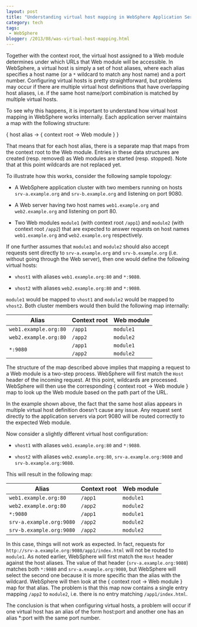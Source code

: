 ```yaml
---
layout: post
title: "Understanding virtual host mapping in WebSphere Application Server"
category: tech
tags:
 - WebSphere
blogger: /2013/08/was-virtual-host-mapping.html
---
```


Together with the context root, the virtual host assigned to a Web module determines under which URLs that Web module
will be accessible. In WebSphere, a virtual host is simply a set of host aliases, where each alias specifies a host name
(or a `*` wildcard to match any host name) and a port number. Configuring virtual hosts is pretty straightforward, but
problems may occur if there are multiple virtual host definitions that have overlapping host aliases, i.e. if the same
host name/port combination is matched by multiple virtual hosts.

To see why this happens, it is important to understand how virtual host mapping in WebSphere works internally. Each
application server maintains a map with the following structure:

{ host alias &rarr; { context root &rarr; Web module } }

That means that for each host alias, there is a separate map that maps from the context root to the Web module. Entries
in these data structures are created (resp. removed) as Web modules are started (resp. stopped). Note that at this point
wildcards are not replaced yet.

To illustrate how this works, consider the following sample topology:

* A WebSphere application cluster with two members running on hosts `srv-a.example.org` and `srv-b.example.org` and
  listening on port 9080.

* A Web server having two host names `web1.example.org` and `web2.example.org` and listening on port 80.

* Two Web modules `module1` (with context root `/app1`) and `module2` (with context root `/app2`) that are expected to
  answer requests on host names `web1.example.org` and `web2.example.org` respectively.

If one further assumes that `module1` and `module2` should also accept requests sent directly to `srv-a.example.org` and
`srv-b.example.org` (i.e. without going through the Web server), then one would define the following virtual hosts:

* `vhost1` with aliases `web1.example.org:80` and `*:9080`.

* `vhost2` with aliases `web2.example.org:80` and `*:9080`.

`module1` would be mapped to `vhost1` and `module2` would be mapped to `vhost2`. Both cluster members would then build the following map internally:

<table class="table">
<thead>
<tr><th>Alias</th><th>Context root</th><th>Web module</th></tr>
</thead>
<tbody>
<tr><td><code>web1.example.org:80</code></td><td><code>/app1</code></td><td><code>module1</code></td></tr>
<tr><td><code>web2.example.org:80</code></td><td><code>/app2</code></td><td><code>module2</code></td></tr>
<tr><td rowspan="2"><code>*:9080</code></td><td><code>/app1</code></td><td><code>module1</code></td></tr>
<tr><td><code>/app2</code></td><td><code>module2</code></td></tr>
</tbody>
</table>

The structure of the map described above implies that mapping a request to a Web module is a two-step process. WebSphere
will first match the `Host` header of the incoming request. At this point, wildcards are processed. WebSphere will then
use the corresponding { context root &rarr; Web module } map to look up the Web module based on the path part of the
URL.

In the example shown above, the fact that the same host alias appears in multiple virtual host definition doesn't cause
any issue. Any request sent directly to the application servers via port 9080 will be routed correctly to the expected
Web module.

Now consider a slightly different virtual host configuration:

* `vhost1` with aliases `web1.example.org:80` and `*:9080`.

* `vhost2` with aliases `web2.example.org:80`, `srv-a.example.org:9080` and `srv-b.example.org:9080`.

This will result in the following map:

<table class="table">
<thead>
<tr><th>Alias</th><th>Context root</th><th>Web module</th></tr>
</thead>
<tbody>
<tr><td><code>web1.example.org:80</code></td><td><code>/app1</code></td><td><code>module1</code></td></tr>
<tr><td><code>web2.example.org:80</code></td><td><code>/app2</code></td><td><code>module2</code></td></tr>
<tr><td><code>*:9080</code></td><td><code>/app1</code></td><td><code>module1</code></td></tr>
<tr><td><code>srv-a.example.org:9080</code></td><td><code>/app2</code></td><td><code>module2</code></td></tr>
<tr><td><code>srv-b.example.org:9080</code></td><td><code>/app2</code></td><td><code>module2</code></td></tr>
</tbody>
</table>

In this case, things will not work as expected. In fact, requests for `http://srv-a.example.org:9080/app1/index.html`
will not be routed to `module1`. As noted earlier, WebSphere will first match the `Host` header against the host
aliases. The value of that header (`srv-a.example.org:9080`) matches both `*:9080` and `srv-a.example.org:9080`, but
WebSphere will select the second one because it is more specific than the alias with the wildcard. WebSphere will then
look at the { context root &rarr; Web module } map for that alias. The problem is that this map now contains a single
entry mapping `/app2` to `module2`, i.e. there is no entry matching `/app1/index.html`.

The conclusion is that when configuring virtual hosts, a problem will occur if one virtual host has an alias of the form
host:port and another one has an alias *:port with the same port number.
